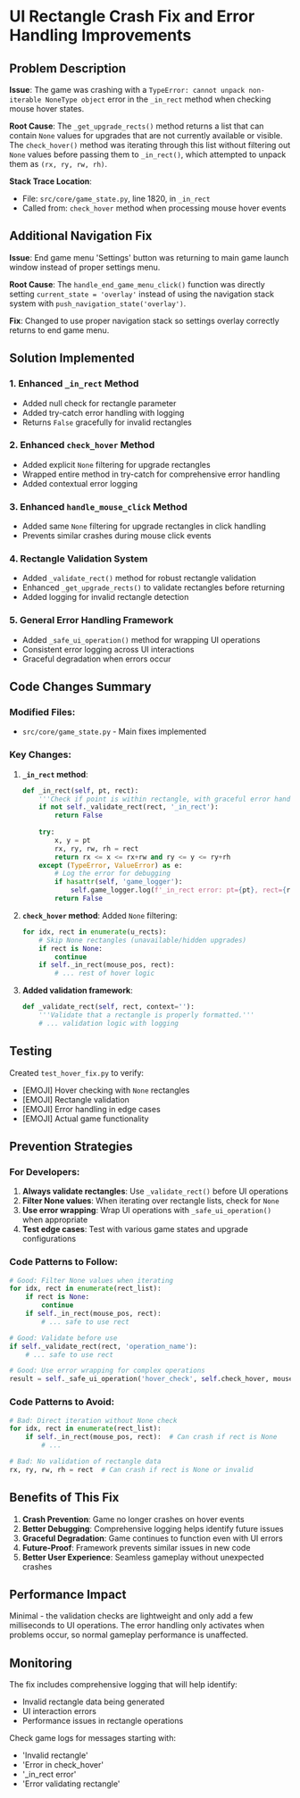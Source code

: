 # UI Rectangle Crash Fix and Error Handling Improvements

## Problem Description

**Issue**: The game was crashing with a `TypeError: cannot unpack non-iterable NoneType object` error in the `_in_rect` method when checking mouse hover states.

**Root Cause**: The `_get_upgrade_rects()` method returns a list that can contain `None` values for upgrades that are not currently available or visible. The `check_hover()` method was iterating through this list without filtering out `None` values before passing them to `_in_rect()`, which attempted to unpack them as `(rx, ry, rw, rh)`.

**Stack Trace Location**: 
- File: `src/core/game_state.py`, line 1820, in `_in_rect`
- Called from: `check_hover` method when processing mouse hover events

## Additional Navigation Fix

**Issue**: End game menu 'Settings' button was returning to main game launch window instead of proper settings menu.

**Root Cause**: The `handle_end_game_menu_click()` function was directly setting `current_state = 'overlay'` instead of using the navigation stack system with `push_navigation_state('overlay')`.

**Fix**: Changed to use proper navigation stack so settings overlay correctly returns to end game menu.

## Solution Implemented

### 1. Enhanced `_in_rect` Method
- Added null check for rectangle parameter
- Added try-catch error handling with logging
- Returns `False` gracefully for invalid rectangles

### 2. Enhanced `check_hover` Method  
- Added explicit `None` filtering for upgrade rectangles
- Wrapped entire method in try-catch for comprehensive error handling
- Added contextual error logging

### 3. Enhanced `handle_mouse_click` Method
- Added same `None` filtering for upgrade rectangles in click handling
- Prevents similar crashes during mouse click events

### 4. Rectangle Validation System
- Added `_validate_rect()` method for robust rectangle validation
- Enhanced `_get_upgrade_rects()` to validate rectangles before returning
- Added logging for invalid rectangle detection

### 5. General Error Handling Framework
- Added `_safe_ui_operation()` method for wrapping UI operations
- Consistent error logging across UI interactions
- Graceful degradation when errors occur

## Code Changes Summary

### Modified Files:
- `src/core/game_state.py` - Main fixes implemented

### Key Changes:

1. **`_in_rect` method**:
   ```python
   def _in_rect(self, pt, rect):
       '''Check if point is within rectangle, with graceful error handling.'''
       if not self._validate_rect(rect, '_in_rect'):
           return False
       
       try:
           x, y = pt
           rx, ry, rw, rh = rect
           return rx <= x <= rx+rw and ry <= y <= ry+rh
       except (TypeError, ValueError) as e:
           # Log the error for debugging
           if hasattr(self, 'game_logger'):
               self.game_logger.log(f'_in_rect error: pt={pt}, rect={rect}, error={e}')
           return False
   ```

2. **`check_hover` method**: Added `None` filtering:
   ```python
   for idx, rect in enumerate(u_rects):
       # Skip None rectangles (unavailable/hidden upgrades)
       if rect is None:
           continue
       if self._in_rect(mouse_pos, rect):
           # ... rest of hover logic
   ```

3. **Added validation framework**:
   ```python
   def _validate_rect(self, rect, context=''):
       '''Validate that a rectangle is properly formatted.'''
       # ... validation logic with logging
   ```

## Testing

Created `test_hover_fix.py` to verify:
- [EMOJI] Hover checking with `None` rectangles
- [EMOJI] Rectangle validation
- [EMOJI] Error handling in edge cases
- [EMOJI] Actual game functionality

## Prevention Strategies

### For Developers:

1. **Always validate rectangles**: Use `_validate_rect()` before UI operations
2. **Filter None values**: When iterating over rectangle lists, check for `None`
3. **Use error wrapping**: Wrap UI operations with `_safe_ui_operation()` when appropriate
4. **Test edge cases**: Test with various game states and upgrade configurations

### Code Patterns to Follow:

```python
# Good: Filter None values when iterating
for idx, rect in enumerate(rect_list):
    if rect is None:
        continue
    if self._in_rect(mouse_pos, rect):
        # ... safe to use rect

# Good: Validate before use
if self._validate_rect(rect, 'operation_name'):
    # ... safe to use rect

# Good: Use error wrapping for complex operations
result = self._safe_ui_operation('hover_check', self.check_hover, mouse_pos, w, h)
```

### Code Patterns to Avoid:

```python
# Bad: Direct iteration without None check
for idx, rect in enumerate(rect_list):
    if self._in_rect(mouse_pos, rect):  # Can crash if rect is None
        # ...

# Bad: No validation of rectangle data
rx, ry, rw, rh = rect  # Can crash if rect is None or invalid
```

## Benefits of This Fix

1. **Crash Prevention**: Game no longer crashes on hover events
2. **Better Debugging**: Comprehensive logging helps identify future issues
3. **Graceful Degradation**: Game continues to function even with UI errors
4. **Future-Proof**: Framework prevents similar issues in new code
5. **Better User Experience**: Seamless gameplay without unexpected crashes

## Performance Impact

Minimal - the validation checks are lightweight and only add a few milliseconds to UI operations. The error handling only activates when problems occur, so normal gameplay performance is unaffected.

## Monitoring

The fix includes comprehensive logging that will help identify:
- Invalid rectangle data being generated
- UI interaction errors
- Performance issues in rectangle operations

Check game logs for messages starting with:
- 'Invalid rectangle'
- 'Error in check_hover'
- '_in_rect error'
- 'Error validating rectangle'
